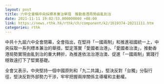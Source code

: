 ```yaml
---
layout: post
title: 六中全會稱中央採標本兼治舉措　推動香港局勢由亂到治
date: 2021-11-11 19:02:53.000000000 +08:00
link: https://news.rthk.hk/rthk/ch/component/k2/1619374-20211111.htm
categories: rthk
---
```


中共十九屆六中全會閉幕，全會指出，在堅持「一國兩制」和推進祖國統一上，中央採取一系列標本兼治的舉措，堅定落實「愛國者治港」、「愛國者治澳」，推動香港局勢實現由亂到治的重大轉折，為推進依法治港治澳、促進「一國兩制」實踐行穩致遠打下了堅實基礎。

全會又表示，中央堅持一個中國原則和「九二共識」，堅決反對「台獨」分裂行徑，堅決反對外部勢力干涉，牢牢把握兩岸關係主導權和主動權。
